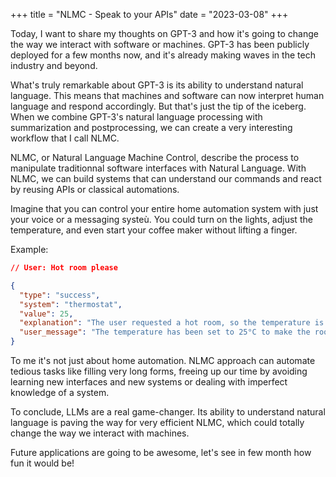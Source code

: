+++
title = "NLMC - Speak to your APIs" 
date = "2023-03-08"
+++

Today, I want to share my thoughts on GPT-3 and how it's going to change the way we interact with software or machines. GPT-3 has been publicly deployed for a few months now, and it's already making waves in the tech industry and beyond.

What's truly remarkable about GPT-3 is its ability to understand natural language. This means that machines and software can now interpret human language and respond accordingly. But that's just the tip of the iceberg. When we combine GPT-3's natural language processing with summarization and postprocessing, we can create a very interesting workflow that I call NLMC.

NLMC, or Natural Language Machine Control, describe the process to manipulate traditionnal software interfaces with Natural Language. With NLMC, we can build systems that can understand our commands and react by reusing APIs or classical automations.

Imagine that you can control your entire home automation system with just your voice or a messaging systeù. You could turn on the lights, adjust the temperature, and even start your coffee maker without lifting a finger.

Example:

```json
// User: Hot room please

{
  "type": "success",
  "system": "thermostat",
  "value": 25,
  "explanation": "The user requested a hot room, so the temperature is set to the highest accepted value of 25.",
  "user_message": "The temperature has been set to 25°C to make the room hotter."
}
```

To me it's not just about home automation. NLMC approach can automate tedious tasks like filling very long forms, freeing up our time by avoiding learning new interfaces and new systems or dealing with imperfect knowledge of a system.

To conclude, LLMs are a real game-changer. Its ability to understand natural language is paving the way for very efficient NLMC, which could totally change the way we interact with machines.

Future applications are going to be awesome, let's see in few month how fun it would be!
